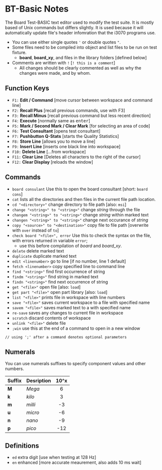# BT-Basic Notes

The Board Test-BASIC text editor used to modify the test suite. It is mostly based of Unix commands but differs slightly. It is used because it will automatically update file's header infomration that the i3070 programs use.

- You can use either single quotes `'` or double quotes `"`.
- Some files need to be compiled into object and list files to be run on test fixture.
  - **board**, **board\_xy**, and files in the library folders [defined below]
- Comments are written with `!` [`! this is a comment`]
  - All changes should be clearly commented as well as why the changes were made, and by whom.

## Function Keys

- `F1:` **Edit / Command** [move cursor between workspace and command line]
- `F2:` **Recall Plus** [recall previous commands, use with F3]
- `F3:` **Recall Minus** [recall previous command but less recent direction]
- `F4:` **Execute** [normally same as <kbd>enter</kbd>]
- `F5:` **Mark / Second Mark / Clear Mark** [for selecting an area of code]
- `F6:` **Test Consultant** [opens test consultant]
- `F7:` **Pushbutton Q-Stats** [starts the Quality Statistics]
- `F8:` **Store Line** [allows you to move a line]
- `F9:` **Insert Line** [inserts one black line into workspace]
- `F10:` **Delete Line** [...from workspace]
- `F11:` **Clear Line** [Deletes all characters to the right of the cursor]
- `F12:` **Clear Display** [reloads the window]

## Commands

- `board consulant` Use this to open the board consultant [short: `board cons`]
- `cat` lists all the directories and then files in the current file path location.
- `cd "<directory>"` change directory to file path [also: `msi`]
- `change "<string>" to "<string>"` change _string_ through the file
- `changem "<string>" to "<string>"` change _string_ within marked text
- `changen "<string>" to "<string>"` change next occurance of _string_
- `copy "<source>" to "<destination>"` copy file to file path [overwrite with `over` instead of `to`]
- `check board "<file>", error` Use this to check the syntax on the file, with errors returned in variable `error`;
  - use this before compilation of _board_ and _board\_xy_.
- `delete` delete marked text
- `duplicate` duplicate marked text
- `edit <linenumber>` go to line [if no number, line 1 default]
- `fetch <linenumber>` copy specified line to command line
- `find "<string>"` find first occurrence of string
- `findm "<string>"` find string in marked text
- `findn "<string>"` find next occurrence of string
- `get "<file>"` open file [also: `load`]
- `get part "<file>"` open part library [also: `load`]
- `list "<file>"` prints file in workspace with line numbers
- `save "<file>"` saves current workspace to a file with specified name
- `savem "<file>"` saves marked text to a with specified name
- `re-save` saves any changes to current file in workspace
- `scratch` discard contents of workspace
- `unlink "<file>"` delete file
- `;win` use this at the end of a command to open in a new window

`// using ';' after a command denotes optional parameters`

## Numerals

You can use numerals suffixes to specify component values and other numbers.

| Suffix | Desription | 10^x |
|--------|------------|:----:|
| **M**  | _Mega_     | 6    |
| **k**  | _kilo_     | 3    |
| **m**  | _milli_    | -3   |
| **u**  | _micro_    | -6   |
| **n**  | _nano_     | -9   |
| **p**  | _pico_     | -12  |

## Definitions

- `ed` extra digit [use when testing at 128 Hz]
- `en` enhanced [more accurate meaurement, also adds 10 ms wait]